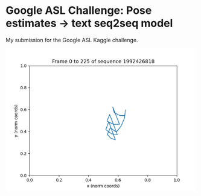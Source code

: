 # Google ASL Challenge: Pose estimates -> text seq2seq model

My submission for the Google ASL Kaggle challenge. 

![training example](./fig/example_feature_sequence.gif)